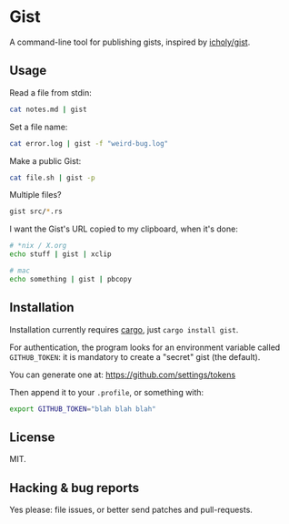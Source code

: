 # Gist

A command-line tool for publishing gists, inspired by [icholy/gist][gogist].

## Usage

Read a file from stdin:

```sh
cat notes.md | gist
```

Set a file name:

```sh
cat error.log | gist -f "weird-bug.log"
```

Make a public Gist:

```sh
cat file.sh | gist -p
```

Multiple files?

```sh
gist src/*.rs
```

I want the Gist's URL copied to my clipboard, when it's done:

```sh
# *nix / X.org
echo stuff | gist | xclip

# mac
echo something | gist | pbcopy
```

## Installation

Installation currently requires [cargo][cargo], just `cargo install gist`.

For authentication, the program looks for an environment variable called
`GITHUB_TOKEN`: it is mandatory to create a "secret" gist (the default).

You can generate one at: https://github.com/settings/tokens

Then append it to your `.profile`, or something with:

```sh
export GITHUB_TOKEN="blah blah blah"
```

## License

MIT.

## Hacking & bug reports

Yes please: file issues, or better send patches and pull-requests.

[cargo]: https://crates.io
[gogist]: https://github.com/icholy/gist
